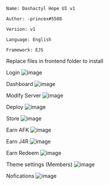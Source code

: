 ```
Name: Dashactyl Hope UI v1

Author: -princex#5508

Version: v1

Language: English

Framework: EJS
```
Replace files in frontend folder to install

Login 
![image](https://user-images.githubusercontent.com/36241002/141698370-df9fa884-ba6b-4ea1-931d-49e953f66d76.png)

Dashboard
![image](https://user-images.githubusercontent.com/36241002/141698389-45d73fba-b42b-416f-bffa-a284829fe8da.png)

Modify Server
![image](https://user-images.githubusercontent.com/36241002/141698427-bfc4ce6d-9e9a-44c3-88b2-6b50de926d0d.png)

Deploy
![image](https://user-images.githubusercontent.com/36241002/141698403-a54e9aed-5b79-438e-a2d4-2dc33c29e1ef.png)

Store
![image](https://user-images.githubusercontent.com/36241002/141698413-9efeca0f-aa47-4db0-b352-839559aeba95.png)

Earn AFK
![image](https://user-images.githubusercontent.com/36241002/141698437-f266d9ab-a701-4344-924c-66bafda30480.png)

Earn J4R
![image](https://user-images.githubusercontent.com/36241002/141698447-a07cc092-c0ab-4cb2-9b16-b2ffad20785e.png)

Earn Redeem
![image](https://user-images.githubusercontent.com/36241002/141698460-cd8685d0-b0b4-4c3a-92cf-18a6082485bf.png)

Theme settings (Members)
![image](https://user-images.githubusercontent.com/36241002/141698473-39af8382-14b5-4cc1-a98c-d707c716d58c.png)

Nofications
![image](https://user-images.githubusercontent.com/36241002/141698496-2431e45d-6749-496b-96f6-c753c6663d26.png)
